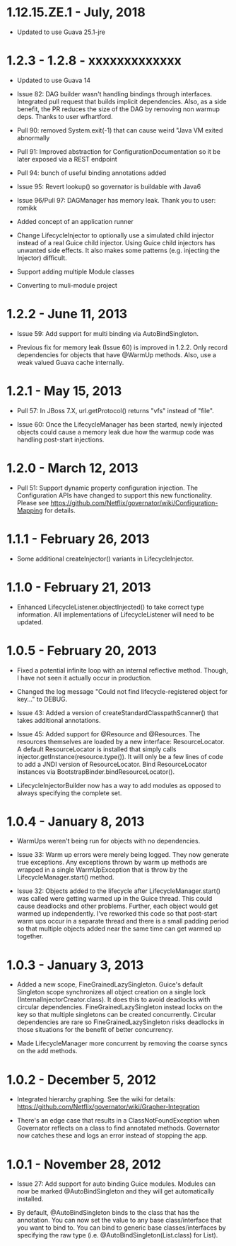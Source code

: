 1.12.15.ZE.1 - July, 2018
==============================
* Updated to use Guava 25.1-jre

1.2.3 - 1.2.8 - xxxxxxxxxxxxx
==============================
* Updated to use Guava 14

* Issue 82: DAG builder wasn't handling bindings through interfaces. Integrated
pull request that builds implicit dependencies. Also, as a side benefit, the
PR reduces the size of the DAG by removing non warmup deps. Thanks to user
wfhartford.

* Pull 90: removed System.exit(-1) that can cause weird "Java VM exited abnormally

* Pull 91: Improved abstraction for ConfigurationDocumentation so it be later
exposed via a REST endpoint

* Pull 94: bunch of useful binding annotations added

* Issue 95: Revert lookup() so governator is buildable with Java6

* Issue 96/Pull 97: DAGManager has memory leak. Thank you to user: romikk

* Added concept of an application runner

* Change LifecycleInjector to optionally use a simulated child 
injector instead of a real Guice child injector. Using Guice child injectors 
has unwanted side effects. It also makes some patterns (e.g. injecting the 
Injector) difficult.

* Support adding multiple Module classes

* Converting to muli-module project

1.2.2 - June 11, 2013
=====================
* Issue 59: Add support for multi binding via AutoBindSingleton.

* Previous fix for memory leak (Issue 60) is improved in 1.2.2. Only
record dependencies for objects that have @WarmUp methods. Also,
use a weak valued Guava cache internally.

1.2.1 - May 15, 2013
=========================
* Pull 57: In JBoss 7.X, url.getProtocol() returns "vfs" instead of "file".

* Issue 60: Once the LifecycleManager has been started, newly injected objects
could cause a memory leak due how the warmup code was handling post-start injections.

1.2.0 - March 12, 2013
=========================
* Pull 51: Support dynamic property configuration injection. The Configuration
APIs have changed to support this new functionality. Please see
https://github.com/Netflix/governator/wiki/Configuration-Mapping for details.

1.1.1 - February 26, 2013
=========================
* Some additional createInjector() variants in LifecycleInjector.

1.1.0 - February 21, 2013
=========================
* Enhanced LifecycleListener.objectInjected() to take correct type information. All implementations
of LifecycleListener will need to be updated.

1.0.5 - February 20, 2013
=========================
* Fixed a potential infinite loop with an internal reflective method. Though, I have not seen
it actually occur in production.

* Changed the log message "Could not find lifecycle-registered object for key..." to DEBUG.

* Issue 43: Added a version of createStandardClasspathScanner() that takes additional
annotations.

* Issue 45: Added support for @Resource and @Resources. The resources themselves are loaded
by a new interface: ResourceLocator. A default ResourceLocator is installed that simply calls
injector.getInstance(resource.type()). It will only be a few lines of code to add a JNDI version
of ResourceLocator. Bind ResourceLocator instances via BootstrapBinder.bindResourceLocator().

* LifecycleInjectorBuilder now has a way to add modules as opposed to always specifying the complete
set.

1.0.4 - January 8, 2013
=======================
* WarmUps weren't being run for objects with no dependencies.

* Issue 33: Warm up errors were merely being logged. They now generate true exceptions. Any
exceptions thrown by warm up methods are wrapped in a single WarmUpException that is throw by
the LifecycleManager.start() method.

* Issue 32: Objects added to the lifecycle after LifecycleManager.start() was called were getting
warmed up in the Guice thread. This could cause deadlocks and other problems. Further, each object
would get warmed up independently. I've reworked this code so that post-start warm ups occur in
a separate thread and there is a small padding period so that multiple objects added near the same
time can get warmed up together.

1.0.3 - January 3, 2013
=======================
* Added a new scope, FineGrainedLazySingleton. Guice's default Singleton scope synchronizes
all object creation on a single lock (InternalInjectorCreator.class). It does this to avoid
deadlocks with circular dependencies. FineGrainedLazySingleton instead locks on the key
so that multiple singletons can be created concurrently. Circular dependencies are rare
so FineGrainedLazySingleton risks deadlocks in those situations for the benefit of better
concurrency.

* Made LifecycleManager more concurrent by removing the coarse syncs on the add methods.

1.0.2 - December 5, 2012
========================
* Integrated hierarchy graphing. See the wiki for details:
https://github.com/Netflix/governator/wiki/Grapher-Integration

* There's an edge case that results in a ClassNotFoundException when Governator
reflects on a class to find annotated methods. Governator now catches these and logs
an error instead of stopping the app.

1.0.1 - November 28, 2012
=========================
* Issue 27: Add support for auto binding Guice modules. Modules can now be marked
@AutoBindSingleton and they will get automatically installed.

* By default, @AutoBindSingleton binds to the class that has the annotation. You can
now set the value to any base class/interface that you want to bind to. You can bind to
generic base classes/interfaces by specifying the raw type (i.e.
@AutoBindSingleton(List.class) for List<String>).

